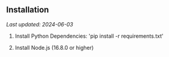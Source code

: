 ## Installation

*Last updated: 2024-06-03*


1. Install Python Dependencies:
'pip install -r requirements.txt'

2. Install Node.js (16.8.0 or higher)